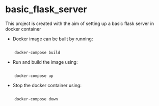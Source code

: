 # basic_flask_server
This project is created with the aim of setting up a basic flask server in docker container  

* Docker image can be built by running:   
<code>
    docker-compose build
</code>   

* Run and build the image using:  
  
<code>
    docker-compose up 
</code>  

* Stop the docker container using:  

<code>
    docker-compose down
</code>